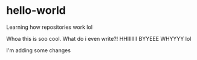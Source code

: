 # hello-world
Learning how repositories work lol

Whoa this is soo cool. What do i even write?! HHIIIIIII BYYEEE WHYYYY lol

I'm adding some changes 
